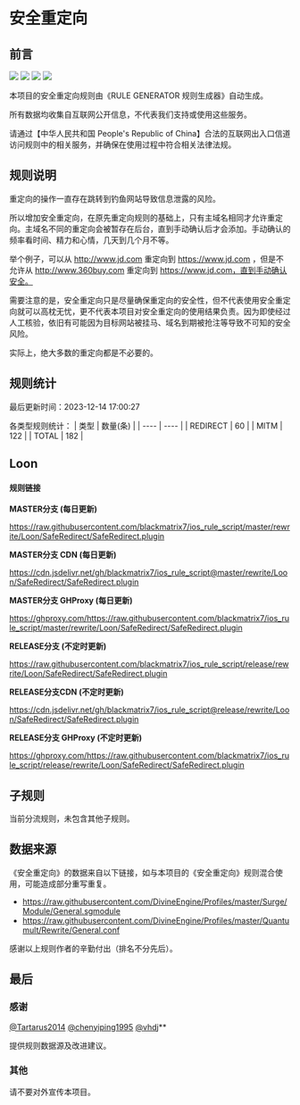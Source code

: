 # 安全重定向

## 前言

![](https://shields.io/badge/-移除重复规则-ff69b4) ![](https://shields.io/badge/-MITM--HOSTNAME合并-brightgreen) ![](https://shields.io/badge/-安全重定向-c07ce3) ![](https://shields.io/badge/-正则推导HOSTNAME-033da7) 

本项目的安全重定向规则由《RULE GENERATOR 规则生成器》自动生成。

所有数据均收集自互联网公开信息，不代表我们支持或使用这些服务。

请通过【中华人民共和国 People's Republic of China】合法的互联网出入口信道访问规则中的相关服务，并确保在使用过程中符合相关法律法规。
## 规则说明
重定向的操作一直存在跳转到钓鱼网站导致信息泄露的风险。

所以增加安全重定向，在原先重定向规则的基础上，只有主域名相同才允许重定向。主域名不同的重定向会被暂存在后台，直到手动确认后才会添加。手动确认的频率看时间、精力和心情，几天到几个月不等。

举个例子，可以从 http://www.jd.com 重定向到 https://www.jd.com ，但是不允许从 http://www.360buy.com 重定向到 https://www.jd.com，直到手动确认安全。

需要注意的是，安全重定向只是尽量确保重定向的安全性，但不代表使用安全重定向就可以高枕无忧，更不代表本项目对安全重定向的使用结果负责。因为即使经过人工核验，依旧有可能因为目标网站被挂马、域名到期被抢注等导致不可知的安全风险。

实际上，绝大多数的重定向都是不必要的。

## 规则统计

最后更新时间：2023-12-14 17:00:27

各类型规则统计：
| 类型 | 数量(条)  | 
| ---- | ----  |
| REDIRECT | 60  | 
| MITM | 122  | 
| TOTAL | 182  | 


## Loon 

#### 规则链接
**MASTER分支 (每日更新)**

https://raw.githubusercontent.com/blackmatrix7/ios_rule_script/master/rewrite/Loon/SafeRedirect/SafeRedirect.plugin

**MASTER分支 CDN (每日更新)**

https://cdn.jsdelivr.net/gh/blackmatrix7/ios_rule_script@master/rewrite/Loon/SafeRedirect/SafeRedirect.plugin

**MASTER分支 GHProxy (每日更新)**

https://ghproxy.com/https://raw.githubusercontent.com/blackmatrix7/ios_rule_script/master/rewrite/Loon/SafeRedirect/SafeRedirect.plugin

**RELEASE分支 (不定时更新)**

https://raw.githubusercontent.com/blackmatrix7/ios_rule_script/release/rewrite/Loon/SafeRedirect/SafeRedirect.plugin

**RELEASE分支CDN (不定时更新)**

https://cdn.jsdelivr.net/gh/blackmatrix7/ios_rule_script@release/rewrite/Loon/SafeRedirect/SafeRedirect.plugin

**RELEASE分支 GHProxy (不定时更新)**

https://ghproxy.com/https://raw.githubusercontent.com/blackmatrix7/ios_rule_script/release/rewrite/Loon/SafeRedirect/SafeRedirect.plugin

## 子规则

当前分流规则，未包含其他子规则。


## 数据来源

《安全重定向》的数据来自以下链接，如与本项目的《安全重定向》规则混合使用，可能造成部分重写重复。

- https://raw.githubusercontent.com/DivineEngine/Profiles/master/Surge/Module/General.sgmodule
- https://raw.githubusercontent.com/DivineEngine/Profiles/master/Quantumult/Rewrite/General.conf


感谢以上规则作者的辛勤付出（排名不分先后）。

## 最后

### 感谢

[@Tartarus2014](https://github.com/Tartarus2014)  [@chenyiping1995](https://github.com/chenyiping1995) [@vhdj](https://github.com/vhdj)**

提供规则数据源及改进建议。

### 其他

请不要对外宣传本项目。